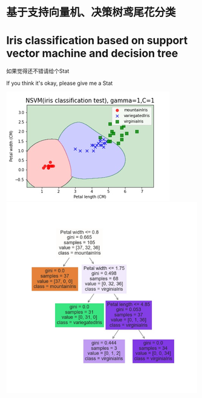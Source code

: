 # 基于支持向量机、决策树鸢尾花分类
# Iris classification based on support vector machine and decision tree

如果觉得还不错请给个Stat

If you think it's okay, please give me a Stat

![img.png](img.png)
![img_1.png](img_1.png)